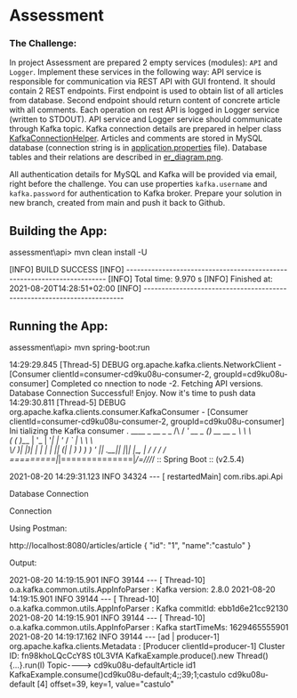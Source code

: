 # Assessment

### The Challenge:

In project Assessment are prepared 2 empty services (modules): `API` and `Logger`. Implement these services in the
following way:
API service is responsible for communication via REST API with GUI frontend. It should contain 2 REST endpoints. First
endpoint is used to obtain list of all articles from database. Second endpoint should return content of concrete article
with all comments. Each operation on rest API is logged in Logger service (written to STDOUT). API service and Logger
service should communicate through Kafka topic. Kafka connection details are prepared in helper
class [KafkaConnectionHelper](api/src/main/java/com/ribs/api/KafkaConnectionHelper.java). Articles and comments are
stored in MySQL database (connection string is
in [application.properties](api/src/main/resources/application.properties) file). Database tables and their relations
are described in [er_diagram.png](er_diagram.png).

All authentication details for MySQL and Kafka will be provided via email, right before the challenge. You can use
properties `kafka.username` and `kafka.password` for authentication to Kafka broker. Prepare your solution in new
branch, created from main and push it back to Github.



Building the App:
------------------------------------------------------

assessment\api> mvn clean install -U

[INFO] BUILD SUCCESS
[INFO] ------------------------------------------------------------------------
[INFO] Total time:  9.970 s
[INFO] Finished at: 2021-08-20T14:28:51+02:00
[INFO] ------------------------------------------------------------------------

Running the App:
------------------------------------------------------

assessment\api> mvn spring-boot:run

14:29:29.845 [Thread-5] DEBUG org.apache.kafka.clients.NetworkClient - [Consumer clientId=consumer-cd9ku08u-consumer-2, groupId=cd9ku08u-consumer] Completed co
nnection to node -2. Fetching API versions.
Database Connection Successful! Enjoy. Now it's time to push data
14:29:30.811 [Thread-5] DEBUG org.apache.kafka.clients.consumer.KafkaConsumer - [Consumer clientId=consumer-cd9ku08u-consumer-2, groupId=cd9ku08u-consumer] Ini
tializing the Kafka consumer
  .   ____          _            __ _ _
 /\\ / ___'_ __ _ _(_)_ __  __ _ \ \ \ \
( ( )\___ | '_ | '_| | '_ \/ _` | \ \ \ \
 \\/  ___)| |_)| | | | | || (_| |  ) ) ) )
  '  |____| .__|_| |_|_| |_\__, | / / / /
 =========|_|==============|___/=/_/_/_/
 :: Spring Boot ::                (v2.5.4)

2021-08-20 14:29:31.123  INFO 34324 --- [  restartedMain] com.ribs.api.Api  


Database Connection

Connection


Using Postman:

http://localhost:8080/articles/article
{ "id": "1",
  "name":"castulo"
}


Output:

2021-08-20 14:19:15.901  INFO 39144 --- [      Thread-10] o.a.kafka.common.utils.AppInfoParser     : Kafka version: 2.8.0
2021-08-20 14:19:15.901  INFO 39144 --- [      Thread-10] o.a.kafka.common.utils.AppInfoParser     : Kafka commitId: ebb1d6e21cc92130
2021-08-20 14:19:15.901  INFO 39144 --- [      Thread-10] o.a.kafka.common.utils.AppInfoParser     : Kafka startTimeMs: 1629465555901
2021-08-20 14:19:17.162  INFO 39144 --- [ad | producer-1] org.apache.kafka.clients.Metadata        : [Producer clientId=producer-1] Cluster ID: fn98khoLQcCcY8S
t0L3VfA
KafkaExample.produce().new Thread() {...}.run(I) Topic----> cd9ku08u-defaultArticle id1
KafkaExample.consume()cd9ku08u-default;4;;39;1;castulo
cd9ku08u-default [4] offset=39, key=1, value="castulo"

